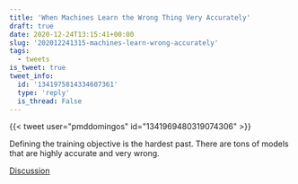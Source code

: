 ```yaml
---
title: 'When Machines Learn the Wrong Thing Very Accurately'
draft: true
date: 2020-12-24T13:15:41+00:00
slug: '202012241315-machines-learn-wrong-accurately'
tags:
  - tweets
is_tweet: true
tweet_info:
  id: '1341975814334607361'
  type: 'reply'
  is_thread: False
---
```




{{< tweet user="pmddomingos" id="1341969480319074306" >}}

Defining the training objective is the hardest past. There are tons of models that are highly accurate and very wrong.

[Discussion](https://x.com/sytelus/status/1341975814334607361)
